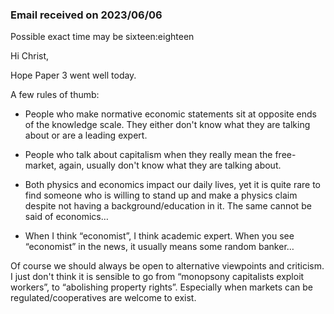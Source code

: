 ### Email received on 2023/06/06 

Possible exact time may be sixteen:eighteen 

 Hi Christ,

Hope Paper 3 went well today.

A few rules of thumb:

- People who make normative economic statements sit at opposite ends of the knowledge scale. They either don't know what they are talking about or are a leading expert.

- People who talk about capitalism when they really mean the free-market, again, usually don't know what they are talking about.

- Both physics and economics impact our daily lives, yet it is quite rare to find someone who is willing to stand up and make a physics claim despite not having a background/education in it. The same cannot be said of economics&hellip;

- When I think &ldquo;economist&rdquo;, I think academic expert. When you see &ldquo;economist&rdquo; in the news, it usually means some random banker&hellip;

Of course we should always be open to alternative viewpoints and criticism. I just don't think it is sensible to go from &ldquo;monopsony capitalists exploit workers&rdquo;, to &ldquo;abolishing property rights&rdquo;. Especially when markets can be regulated/cooperatives are welcome to exist.

